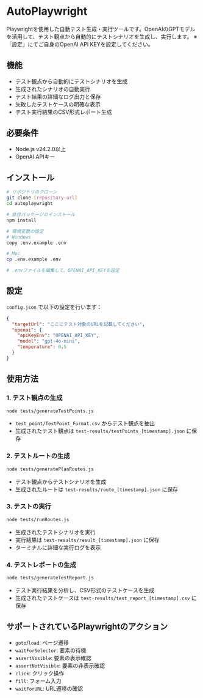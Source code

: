 # AutoPlaywright

Playwrightを使用した自動テスト生成・実行ツールです。OpenAIのGPTモデルを活用して、テスト観点から自動的にテストシナリオを生成し、実行します。
※「設定」にてご自身のOpenAI API KEYを設定してください。

## 機能

- テスト観点から自動的にテストシナリオを生成
- 生成されたシナリオの自動実行
- テスト結果の詳細なログ出力と保存
- 失敗したテストケースの明確な表示
- テスト実行結果のCSV形式レポート生成

## 必要条件

- Node.js v24.2.0以上
- OpenAI APIキー

## インストール

```bash
# リポジトリのクローン
git clone [repository-url]
cd autoplaywright

# 依存パッケージのインストール
npm install

# 環境変数の設定
# Windows
copy .env.example .env

# Mac
cp .env.example .env

# .envファイルを編集して、OPENAI_API_KEYを設定
```

## 設定

`config.json` で以下の設定を行います：

```json
{
  "targetUrl": "ここにテスト対象のURLを記載してください",
  "openai": {
    "apiKeyEnv": "OPENAI_API_KEY",
    "model": "gpt-4o-mini",
    "temperature": 0.5
  }
}
```

## 使用方法

### 1. テスト観点の生成

```bash
node tests/generateTestPoints.js
```

- `test_point/TestPoint_Format.csv` からテスト観点を抽出
- 生成されたテスト観点は `test-results/testPoints_[timestamp].json` に保存

### 2. テストルートの生成

```bash
node tests/generatePlanRoutes.js
```

- テスト観点からテストシナリオを生成
- 生成されたルートは `test-results/route_[timestamp].json` に保存

### 3. テストの実行

```bash
node tests/runRoutes.js
```

- 生成されたテストシナリオを実行
- 実行結果は `test-results/result_[timestamp].json` に保存
- ターミナルに詳細な実行ログを表示

### 4. テストレポートの生成

```bash
node tests/generateTestReport.js
```

- テスト実行結果を分析し、CSV形式のテストケースを生成
- 生成されたテストケースは `test-results/test_report_[timestamp].csv` に保存

## サポートされているPlaywrightのアクション

- `goto`/`load`: ページ遷移
- `waitForSelector`: 要素の待機
- `assertVisible`: 要素の表示確認
- `assertNotVisible`: 要素の非表示確認
- `click`: クリック操作
- `fill`: フォーム入力
- `waitForURL`: URL遷移の確認